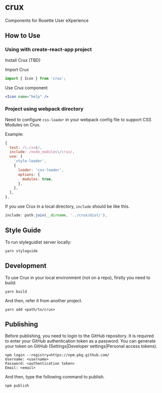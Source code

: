 # crux

Components for Rosette User eXperience

## How to Use

### Using with create-react-app project

Install Crux (TBD)

Import Crux

```javascript
import { Icon } from 'crux';
```

Use Crux component

```jsx
<Icon name="help" />
```

### Project using webpack directory

Need to configure `css-loader` in your webpack config file to support CSS Modules on Crux.

Example:

```javascript
{
  test: /\.css$/,
  include: /node_modules\/crux/,
  use: [
    'style-loader',
    {
      loader: 'css-loader',
      options: {
        modules: true,
      },
    },
  ],
},
```

If you use Crux in a local directory, `include` should be like this.

```javascript
include: path.join(__dirname, '../crux/dist/'),
```

## Style Guide

To run styleguidist server locally:

```
yarn styleguide
```

## Development

To use Crux in your local environment (not on a repo), firstly you need to build:

```
yarn build
```

And then, refer it from another project.

```
yarn add <path/to/crux>
```

## Publishing

Before publishing, you need to login to the GitHub repository. It is required to enter your GitHub authentication token as a password. You can generate your token on GitHub (Settings|Developer settings|Personal access tokens).

```
npm login --registry=https://npm.pkg.github.com/
Username: <username>
Password: <authentication token>
Email: <email>
```

And then, type the following command to publish.

```
npm publish
```
